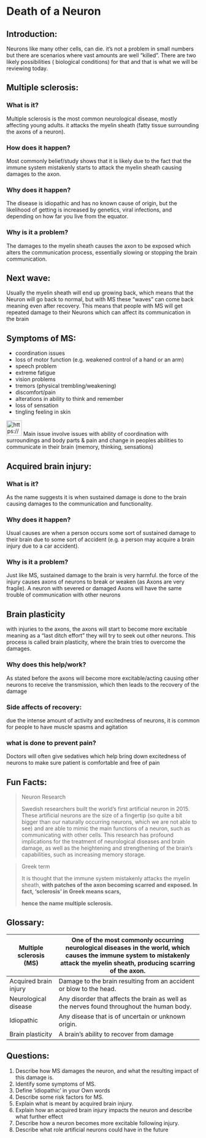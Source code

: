 # Death of a Neuron

## Introduction:

Neurons like many other cells, can die. it’s not a problem in small numbers but there are scenarios where vast amounts are well “killed”. There are two likely possibilities ( biological conditions) for that and that is what we will be reviewing today.

## Multiple sclerosis:

### What is it?

Multiple sclerosis is the most common neurological disease, mostly affecting young adults. it attacks the myelin sheath (fatty tissue surrounding the axons of a neuron). 

### How does it happen?

Most commonly belief/study shows that it is likely due to the fact that the immune system mistakenly starts to attack the myelin sheath causing damages to the axon.

### Why does it happen?

The disease is idiopathic and has no known cause of origin, but the likelihood of getting is increased by genetics,  viral infections, and depending on how far you live from the equator.

### Why is it a problem?

The damages to the myelin sheath  causes the axon to be exposed which alters the communication process, essentially slowing or stopping the brain communication.

## Next wave:

Usually the myelin sheath will end up growing back, which means that the Neuron will go back to normal, but with MS these “waves” can come back meaning even after recovery. This means that people with MS will get repeated damage to their Neurons which can affect its communication in the brain

## Symptoms of MS:

- coordination issues
- loss of motor function (e.g. weakened control of a hand or an arm)
- speech problem
- extreme fatigue
- vision problems
- tremors (physical trembling/weakening)
- discomfort/pain
- alterations in ability to think and remember
- loss of sensation
- tingling feeling in skin

<aside>
<img src="https://www.notion.so/icons/hammer_purple.svg" alt="https://www.notion.so/icons/hammer_purple.svg" width="40px" /> Main issue involve issues with ability of coordination with surroundings and body parts & pain and change in peoples abilities to communicate in their brain (memory, thinking, sensations)

</aside>

## Acquired brain injury:

### What is it?

As the name suggests it is when sustained damage is done to the brain causing damages to the communication and functionality.

### Why does it happen?

Usual causes are when a person occurs some sort of sustained damage to  their brain due to some sort of accident (e.g. a person may acquire a brain injury due to a car accident).

### Why is it a problem?

Just like MS, sustained damage to the brain is very harmful. the force of the injury causes axons of neurons to break or weaken (as Axons are very fragile). A neuron with severed or damaged Axons will have the same trouble of communication with other neurons

## Brain plasticity

with injuries to the axons, the axons will start to become more excitable meaning as a “last ditch effort” they will try to seek out other neurons. This process is called brain plasticity, where the brain tries to overcome the damages.

### Why does this help/work?

As stated before the axons will become more excitable/acting causing other neurons to receive the transmission, which then leads to the recovery of the damage

### Side affects of recovery:

due the intense amount of activity and excitedness of neurons, it is common for people to have muscle spasms and agitation

### what is done to prevent pain?

Doctors will often give sedatives which help bring down excitedness of neurons to make sure patient is comfortable and free of pain

## Fun Facts:

> Neuron Research
> 
> 
> Swedish researchers built the world’s first artificial
> neuron in 2015. These artificial neurons are the
> size of a fingertip (so quite a bit bigger than our
> naturally occurring neurons, which we are not able
> to see) and are able to mimic the main functions
> of a neuron, such as communicating with other
> cells. This research has profound implications
> for the treatment of neurological diseases and
> brain damage, as well as the heightening and
> strengthening of the brain’s capabilities, such as
> increasing memory storage.
> 

> Greek term
> 
> 
> It is thought
> that the immune system mistakenly attacks
> the myelin sheath, **with patches of the axon
> becoming scarred and exposed. In fact,
> ‘sclerosis’ in Greek means scars,** 
> 
> **hence the name multiple sclerosis.**
> 

## Glossary:

| Multiple sclerosis (MS) | One of the most commonly occurring neurological diseases in the world, which causes the immune system to mistakenly attack the myelin sheath, producing scarring of the axon. |
| --- | --- |
| Acquired brain injury  | Damage to the brain resulting from an accident or blow to the head. |
| Neurological disease | Any disorder that affects the brain as well as the nerves found throughout the human body. |
| Idiopathic  | Any disease that is of uncertain or unknown origin. |
| Brain plasticity  | A brain’s ability to recover from damage |

## Questions:

1. Describe how MS damages the neuron, and what the resulting impact of this damage is.
2. Identify some symptoms of MS.
3. Define ‘idiopathic’ in your Own words
4.  Describe some risk factors for MS.
5. Explain what is meant by acquired brain injury.
6. Explain how an acquired brain injury impacts the neuron and describe what further effect
7. Describe how a neuron becomes more excitable following injury.
8. Describe what role artificial neurons could have in the future